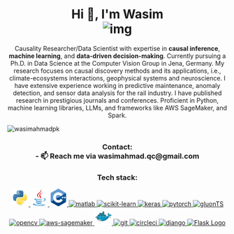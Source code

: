 <!DOCTYPE html>
<html>
<head>
<!-- https://www.polyu.edu.hk/its/-/media/department/its/events/2022/2/20220228-event-deep-learning-with-python_afternoon---copy.gif -->
<!--         https://i.pinimg.com/originals/02/74/20/0274207612d515f49012c87803a9e631.gif -->
</head>
<body >
<h1 align="center">Hi 👋, I'm Wasim <br> <img  src="https://i.pinimg.com/originals/a5/87/eb/a587eb698ff69dad5eff5935acc171e8.gif" alt="img" style="  height: 205px; width: auto;"></h1>

<p align="center">Causality Researcher/Data Scientist with expertise in <strong>causal inference</strong>, <strong>machine learning</strong>, and <strong>data-driven decision-making</strong>. 
        Currently pursuing a Ph.D. in Data Science at the Computer Vision Group in Jena, Germany. 
        My research focuses on causal discovery methods and its applications, i.e., climate-ecosystems interactions, geophysical systems and neuroscience. 
        I have extensive experience working in predictive maintenance, anomaly detection, and sensor data analysis for the rail industry. 
        I have published research in prestigious journals and conferences. Proficient in Python, machine learning libraries, LLMs, and frameworks like AWS SageMaker, and Spark. </p>

<p align="left">
    <img src="https://komarev.com/ghpvc/?username=wasimahmadpk&label=Profile%20views&color=0e75b6&style=flat" alt="wasimahmadpk" />
</p>





<h3 align="center">Contact: <br>
  - 📫 Reach me via wasimahmad.qc@gmail.com</h3>
<p align="left">
</p>
<h3 align="center">Tech stack:</h3>
<p align="center">
    <!-- Python -->
    <a href="https://www.python.org" target="_blank" rel="noreferrer">
        <img src="https://raw.githubusercontent.com/devicons/devicon/master/icons/python/python-original.svg" alt="python" width="40" height="40"/>
    </a>
    <a href="https://www.oracle.com/java/" target="_blank" rel="noreferrer">
        <img src="https://raw.githubusercontent.com/devicons/devicon/master/icons/java/java-original.svg" alt="java" width="40" height="40"/>
    </a>
    <a href="https://isocpp.org/" target="_blank" rel="noreferrer">
        <img src="https://raw.githubusercontent.com/devicons/devicon/master/icons/cplusplus/cplusplus-original.svg" alt="cpp" width="40" height="40"/>
    </a>
    <a href="https://www.mathworks.com/" target="_blank" rel="noreferrer">
        <img src="https://upload.wikimedia.org/wikipedia/commons/2/21/Matlab_Logo.png" alt="matlab" width="40" height="40"/>
    </a>
    <a href="https://scikit-learn.org/" target="_blank" rel="noreferrer">
        <img src="https://upload.wikimedia.org/wikipedia/commons/0/05/Scikit_learn_logo_small.svg" alt="scikit-learn" width="50" height="50"/>
    </a>
    <a href="https://keras.io/" target="_blank" rel="noreferrer">
        <img src="https://upload.wikimedia.org/wikipedia/commons/a/ae/Keras_logo.svg" alt="keras" width="40" height="40"/>
    </a>
      <a href="https://pytorch.org/" target="_blank" rel="noreferrer">
        <img src="https://miro.medium.com/v2/resize:fit:720/format:webp/1*TmPTEZkQ4kBiQqZlwVH0MQ.png" alt="pytorch" width="50" height="40"/>
    </a>
    <a href="https://gluon-ts.mxnet.io/" target="_blank" rel="noreferrer">
        <img src="https://ts.gluon.ai/stable/_static/gluonts.svg" alt="gluonTS" width="50" height="50"/>
    </a>
    <a href="https://opencv.org/" target="_blank" rel="noreferrer">
        <img src="https://upload.wikimedia.org/wikipedia/commons/3/32/OpenCV_Logo_with_text_svg_version.svg" alt="opencv" width="40" height="40"/>
    </a>
    <a href="https://aws.amazon.com/sagemaker/" target="_blank" rel="noreferrer">
        <img src="https://upload.wikimedia.org/wikipedia/commons/9/93/Amazon_Web_Services_Logo.svg" alt="aws-sagemaker" width="40" height="40"/>
    </a>
    <a href="https://www.docker.com/" target="_blank" rel="noreferrer">
        <img src="https://raw.githubusercontent.com/devicons/devicon/master/icons/docker/docker-original.svg" alt="docker" width="40" height="40"/>
    </a>
    <a href="https://git-scm.com/" target="_blank" rel="noreferrer">
        <img src="https://cdn.worldvectorlogo.com/logos/git.svg" alt="git" width="50" height="50"/>
    </a>
    <a href="https://circleci.com/" target="_blank" rel="noreferrer">
        <img src="https://upload.wikimedia.org/wikipedia/commons/8/82/Circleci-icon-logo.svg" alt="circleci" width="40" height="40"/>
    </a>
    <a href="https://www.djangoproject.com/" target="_blank" rel="noreferrer">
        <img src="https://static.djangoproject.com/img/logos/django-logo-positive.png" alt="django" width="40" height="30"/>
    </a>
    <a href="https://flask.palletsprojects.com/" target="_blank">
        <img src="https://flask.palletsprojects.com/en/stable/_images/flask-horizontal.png" alt="Flask Logo" width="50" height="30">
    </a>
</p>
